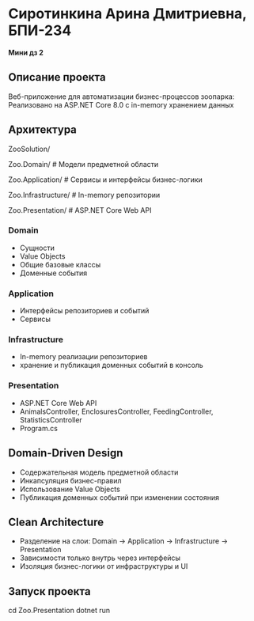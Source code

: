 # Сиротинкина Арина Дмитриевна, БПИ-234

**Мини дз 2**

## Описание проекта

Веб-приложение для автоматизации бизнес-процессов зоопарка:
Реализовано на ASP.NET Core 8.0 с in-memory хранением данных


## Архитектура

ZooSolution/

  Zoo.Domain/           # Модели предметной области
  
  Zoo.Application/      # Сервисы и интерфейсы бизнес-логики
  
  Zoo.Infrastructure/   # In-memory репозитории
  
  Zoo.Presentation/     # ASP.NET Core Web API

### Domain

- Сущности
- Value Objects
- Общие базовые классы
- Доменные события

### Application

- Интерфейсы репозиториев и событий
- Сервисы

### Infrastructure 

- In-memory реализации репозиториев  
- хранение и публикация доменных событий в консоль  

### Presentation 

- ASP.NET Core Web API  
- AnimalsController, EnclosuresController, FeedingController, StatisticsController 
- Program.cs

## Domain-Driven Design

- Содержательная модель предметной области  
- Инкапсуляция бизнес-правил
- Использование Value Objects
- Публикация доменных событий при изменении состояния

## Clean Architecture

- Разделение на слои: Domain → Application → Infrastructure → Presentation  
- Зависимости только внутрь через интерфейсы  
- Изоляция бизнес-логики от инфраструктуры и UI

## Запуск проекта

cd Zoo.Presentation
dotnet run

